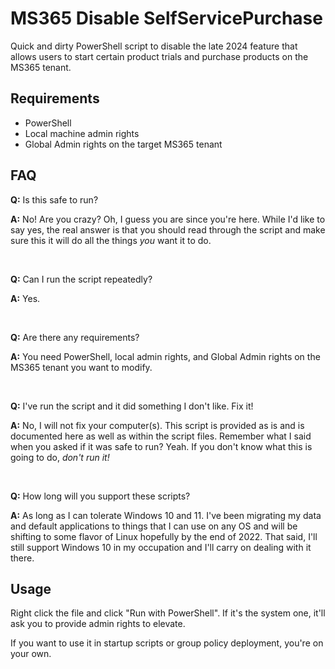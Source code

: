 # MS365 Disable SelfServicePurchase

Quick and dirty PowerShell script to disable the late 2024 feature that allows users to start certain product trials and purchase products on the MS365 tenant.

## Requirements

 * PowerShell
 * Local machine admin rights
 * Global Admin rights on the target MS365 tenant

## FAQ

**Q:** Is this safe to run?

**A:** No! Are you crazy? Oh, I guess you are since you're here. While I'd like to say yes, the real answer is that you should read through the script and make sure this it will do all the things *you* want it to do.

&nbsp;

**Q:** Can I run the script repeatedly?

**A:** Yes.

&nbsp;

**Q:** Are there any requirements?

**A:** You need PowerShell, local admin rights, and Global Admin rights on the MS365 tenant you want to modify.

&nbsp;

**Q:** I've run the script and it did something I don't like. Fix it!

**A:** No, I will not fix your computer(s). This script is provided as is and is documented here as well as within the script files. Remember what I said when you asked if it was safe to run? Yeah. If you don't know what this is going to do, *don't run it!*

&nbsp;

**Q:** How long will you support these scripts?

**A:** As long as I can tolerate Windows 10 and 11. I've been migrating my data and default applications to things that I can use on any OS and will be shifting to some flavor of Linux hopefully by the end of 2022. That said, I'll still support Windows 10 in my occupation and I'll carry on dealing with it there.

## Usage

Right click the file and click "Run with PowerShell". If it's the system one, it'll ask you to provide admin rights to elevate.

If you want to use it in startup scripts or group policy deployment, you're on your own.
